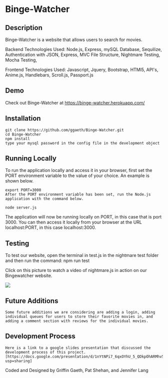 # Binge-Watcher


## Description

Binge-Watcher is a website that allows users to search for movies.

Backend Technologies Used:  Node.js, Express, mySQL Database, Sequilize, Authentication with JSON, Express, MVC File Structure, Nightmare Testing, Mocha Testing, 

Frontend Technologies Used: Javascript, Jquery, Bootstrap, HTMl5, API's,  Anime.js, Handlebars, Scroll.js, Passport.js

## Demo

 Check out Binge-Watcher at https://binge-watcher.herokuapp.com/

## Installation

```
git clone https://github.com/ggaeth/Binge-Watcher.git
cd Binge-Watcher
npm install
type your mysql password in the config file in the development object
```

## Running Locally

To run the application locally and access it in your browser, first set the PORT environment variable to the value of your choice. An example is shown below.
```
export PORT=3000
After the PORT environment variable has been set, run the Node.js application with the command below.
```

```
node server.js
```
The application will now be running locally on PORT, in this case that is port 3000. You can then access it locally from your browser at the URL localhost:PORT, in this case localhost:3000.

## Testing


To test our website, open the terminal in test.js in the nightmare test folder and then run the command:
npm run test 

Click on this picture to watch a video of nightmare.js in action on our Bingewatcher website.

[![](https://i.ytimg.com/vi/MGZolXIfeAM/3.jpg?time=1526787151733)](https://youtu.be/MGZolXIfeAM "NightmareJS Test")

## Future Additions

```
Some future additions we are considering are adding a login, adding individual queues for users to store their favorite movies in, and adding a comment section with reviews for the individual movies.
```

## Development Process
```
Here is a link to a google slides presentation that discussed the development process of this project.  
[https://docs.google.com/presentation/d/1nYtNPi7_6qxOYhU_5_QDkpOhARMhv5o3FXu4iAD0PyI/edit?usp=sharing]
```

Coded and Designed by Griffin Gaeth, Pat Shehan, and Jennifer Lang



